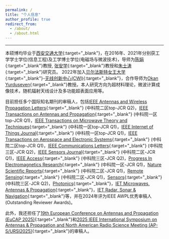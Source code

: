 ```yaml
---
permalink: /
title: "个人信息"
author_profile: true
redirect_from: 
  - /about/
  - /about.html
---
```


------

本硕博均毕业于[西安交通大学](https://www.xjtu.edu.cn){:target="_blank"}，在2016年、2021年分别获工学学士学位(信息工程)及工学博士学位(电磁场与微波技术)，导师为[陈娟](https://gr.xjtu.edu.cn/en/web/chen_juan_0201){:target="_blank"}教授, [张安学](https://gr.xjtu.edu.cn/en/web/anxuezhang){:target="_blank"}教授和[朱士涛](https://gr.xjtu.edu.cn/en/web/shitaozhu){:target="_blank"}研究员。 2022年加入[贝尔法斯特女王大学](https://www.qub.ac.uk/){:target="_blank"}-[无线创新中心(CWI)](https://www.qub.ac.uk/research-centres/cwi/){:target="_blank"}，合作导师为[Okan Yurduseven](https://sites.google.com/view/okanyurduseven/){:target="_blank"}教授。本人研究方向为超材料理论，微波计算成像技术，随机辐射天线设计及多功能超表面应用等。

目前担任多个国际知名期刊的审稿人，包括[IEEE Antennas and Wireless Propagation Letters](https://ieeexplore.ieee.org/xpl/RecentIssue.jsp?punumber=7727){:target="_blank"} (中科院二区top-JCR Q2)，[IEEE Transactions on Antennas and Propagation](https://ieeexplore.ieee.org/xpl/RecentIssue.jsp?punumber=8){:target="_blank"} (中科院一区top-JCR Q1)，[IEEE Transactions on Microwave Theory and Techniques](https://ieeexplore.ieee.org/xpl/RecentIssue.jsp?punumber=22){:target="_blank"} (中科院一区top-JCR Q1)，[IEEE Internet of Things Journal](https://ieeexplore.ieee.org/xpl/RecentIssue.jsp?punumber=6488907){:target="_blank"} (中科院一区top-JCR Q1)，[IEEE Transactions on Aerospace and Electronic Systems](https://ieeexplore.ieee.org/xpl/RecentIssue.jsp?punumber=7){:target="_blank"} (中科院二区top-JCR Q1)，[IEEE Communications Letters](https://ieeexplore.ieee.org/xpl/RecentIssue.jsp?punumber=4234){:target="_blank"} (中科院三区-JCR Q2)，[IEEE Sensors Journal](https://ieeexplore.ieee.org/xpl/RecentIssue.jsp?punumber=7361){:target="_blank"} (中科院二区-JCR Q1)，[IEEE Access](https://ieeexplore.ieee.org/xpl/aboutJournal.jsp?punumber=6287639){:target="_blank"} (中科院三区-JCR Q2)，[Progress In Electromagnetics Research](https://www.jpier.org/){:target="_blank"} (中科院一区-JCR Q1)，[Nature Scientific Reports](https://www.nature.com/srep/){:target="_blank"} (中科院二区-JCR Q1)，[Remote Sensing](https://www.mdpi.com/journal/remotesensing){:target="_blank"} (中科院二区-JCR Q1)，[Sensors](https://www.mdpi.com/journal/sensors){:target="_blank"} (中科院三区-JCR Q2)，[Photonics](https://www.mdpi.com/journal/photonics){:target="_blank"}，[IET Microwaves, Antennas & Propagation](https://digital-library.theiet.org/journal/iet-map){:target="_blank"}，[IET Radar, Sonar & Navigation](https://digital-library.theiet.org/journal/iet-rsn){:target="_blank"}等，并在2024年评为IEEE AWPL优秀审稿人(Outstanding Reviewer Awards)。

此外，我还担任了[19th European Conference on Antennas and Propagation (EuCAP 2025)](https://www.eucap2025.org){:target="_blank"}和[2025 IEEE International Symposium on Antennas & Propagation and North American Radio Science Meeting (AP-S/URSI2025)](https://2025.apsursi.org){:target="_blank"}的审稿人。
